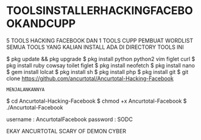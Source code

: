 # TOOLSINSTALLERHACKINGFACEBOOKANDCUPP

5 TOOLS HACKING FACEBOOK DAN 1 TOOLS CUPP PEMBUAT WORDLIST
SEMUA TOOLS YANG KALIAN INSTALL ADA DI DIRECTORY TOOLS INI

$ pkg update && pkg upgrade
$ pkg install python python2 vim figlet curl
$ pkg install ruby cowsay toilet figlet
$ pkg install neofetch
$ pkg install nano
$ gem install lolcat
$ pkg install sh
$ pkg install php
$ pkg install git
$ git clone https://github.com/ancurtotal/Ancurtotal-Hacking-Facebook

```MENJALANKANNYA```

$ cd Ancurtotal-Hacking-Facebook
$ chmod +x Ancurtotal-Facebook
$ ./Ancurtotal-Facebook

username : AncurtotalFacebook
password : SODC

EKAY ANCURTOTAL
SCARY OF DEMON CYBER

